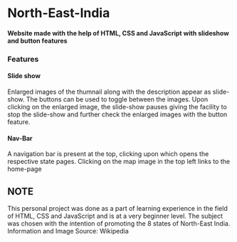 # North-East-India
#### Website made with the help of HTML, CSS and JavaScript with slideshow and button features

### Features
#### Slide show
Enlarged images of the thumnail along with the description appear as slide-show. The buttons can be used to toggle between the images. Upon clicking on the enlarged image, the slide-show pauses giving the facility to stop the slide-show and further check the enlarged images with the button feature.
#### Nav-Bar
A navigation bar is present at the top, clicking upon which opens the respective state pages. Clicking on the map image in the top left links to the home-page

## NOTE
This personal project was done as a part of learning experience in the field of HTML, CSS and JavaScript and is at a very beginner level.
The subject was chosen with the intention of promoting the 8 states of North-East India.
Information and Image Source: Wikipedia
